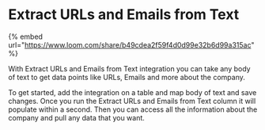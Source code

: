 # Extract URLs and Emails from Text

{% embed url="https://www.loom.com/share/b49cdea2f59f4d0d99e32b6d99a315ac" %}

With Extract URLs and Emails from Text integration you can take any body of text  to get data points like URLs, Emails and more about the company.

To get started, add the integration on a table and map body of text and save changes. Once you run the Extract URLs and Emails from Text column it will populate within a second. Then you can access all the information about the company and pull any data that you want.
